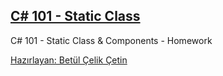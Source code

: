 ## [C# 101 - Static Class](https://app.patika.dev/courses/csharp-101/4-static-sinif-ve-uyeler)
C# 101 - Static Class & Components - Homework

[Hazırlayan: Betül Çelik Çetin](https://app.patika.dev/celikbet)